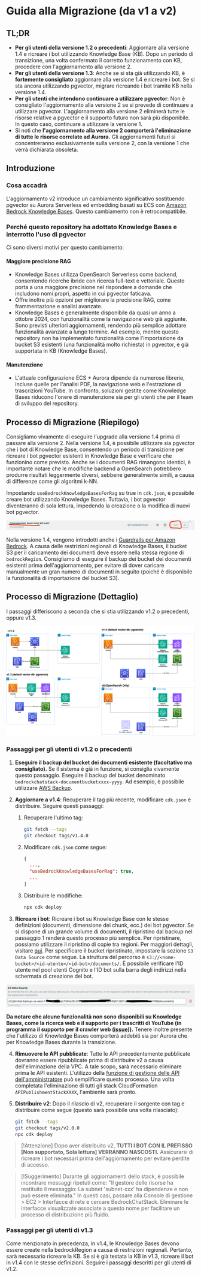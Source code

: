 # Guida alla Migrazione (da v1 a v2)

## TL;DR

- **Per gli utenti della versione 1.2 o precedenti**: Aggiornare alla versione 1.4 e ricreare i bot utilizzando Knowledge Base (KB). Dopo un periodo di transizione, una volta confermato il corretto funzionamento con KB, procedere con l'aggiornamento alla versione 2.
- **Per gli utenti della versione 1.3**: Anche se si sta già utilizzando KB, è **fortemente consigliato** aggiornare alla versione 1.4 e ricreare i bot. Se si sta ancora utilizzando pgvector, migrare ricreando i bot tramite KB nella versione 1.4.
- **Per gli utenti che intendono continuare a utilizzare pgvector**: Non è consigliato l'aggiornamento alla versione 2 se si prevede di continuare a utilizzare pgvector. L'aggiornamento alla versione 2 eliminerà tutte le risorse relative a pgvector e il supporto futuro non sarà più disponibile. In questo caso, continuare a utilizzare la versione 1.
- Si noti che **l'aggiornamento alla versione 2 comporterà l'eliminazione di tutte le risorse correlate ad Aurora.** Gli aggiornamenti futuri si concentreranno esclusivamente sulla versione 2, con la versione 1 che verrà dichiarata obsoleta.

## Introduzione

### Cosa accadrà

L'aggiornamento v2 introduce un cambiamento significativo sostituendo pgvector su Aurora Serverless ed embedding basati su ECS con [Amazon Bedrock Knowledge Bases](https://docs.aws.amazon.com/bedrock/latest/userguide/knowledge-base.html). Questo cambiamento non è retrocompatibile.

### Perché questo repository ha adottato Knowledge Bases e interrotto l'uso di pgvector

Ci sono diversi motivi per questo cambiamento:

#### Maggiore precisione RAG

- Knowledge Bases utilizza OpenSearch Serverless come backend, consentendo ricerche ibride con ricerca full-text e vettoriale. Questo porta a una maggiore precisione nel rispondere a domande che includono nomi propri, aspetto in cui pgvector faticava.
- Offre inoltre più opzioni per migliorare la precisione RAG, come frammentazione e analisi avanzate.
- Knowledge Bases è generalmente disponibile da quasi un anno a ottobre 2024, con funzionalità come la navigazione web già aggiunte. Sono previsti ulteriori aggiornamenti, rendendo più semplice adottare funzionalità avanzate a lungo termine. Ad esempio, mentre questo repository non ha implementato funzionalità come l'importazione da bucket S3 esistenti (una funzionalità molto richiesta) in pgvector, è già supportata in KB (Knowledge Bases).

#### Manutenzione

- L'attuale configurazione ECS + Aurora dipende da numerose librerie, incluse quelle per l'analisi PDF, la navigazione web e l'estrazione di trascrizioni YouTube. In confronto, soluzioni gestite come Knowledge Bases riducono l'onere di manutenzione sia per gli utenti che per il team di sviluppo del repository.

## Processo di Migrazione (Riepilogo)

Consigliamo vivamente di eseguire l'upgrade alla versione 1.4 prima di passare alla versione 2. Nella versione 1.4, è possibile utilizzare sia pgvector che i bot di Knowledge Base, consentendo un periodo di transizione per ricreare i bot pgvector esistenti in Knowledge Base e verificare che funzionino come previsto. Anche se i documenti RAG rimangono identici, è importante notare che le modifiche backend a OpenSearch potrebbero produrre risultati leggermente diversi, sebbene generalmente simili, a causa di differenze come gli algoritmi k-NN.

Impostando `useBedrockKnowledgeBasesForRag` su true in `cdk.json`, è possibile creare bot utilizzando Knowledge Bases. Tuttavia, i bot pgvector diventeranno di sola lettura, impedendo la creazione o la modifica di nuovi bot pgvector.

![](../imgs/v1_to_v2_readonly_bot.png)

Nella versione 1.4, vengono introdotti anche i [Guardrails per Amazon Bedrock](https://aws.amazon.com/jp/bedrock/guardrails/). A causa delle restrizioni regionali di Knowledge Bases, il bucket S3 per il caricamento dei documenti deve essere nella stessa regione di `bedrockRegion`. Consigliamo di eseguire il backup dei bucket dei documenti esistenti prima dell'aggiornamento, per evitare di dover caricare manualmente un gran numero di documenti in seguito (poiché è disponibile la funzionalità di importazione del bucket S3).

## Processo di Migrazione (Dettaglio)

I passaggi differiscono a seconda che si stia utilizzando v1.2 o precedenti, oppure v1.3.

![](../imgs/v1_to_v2_arch.png)

### Passaggi per gli utenti di v1.2 o precedenti

1. **Eseguire il backup del bucket dei documenti esistente (facoltativo ma consigliato).** Se il sistema è già in funzione, si consiglia vivamente questo passaggio. Eseguire il backup del bucket denominato `bedrockchatstack-documentbucketxxxx-yyyy`. Ad esempio, è possibile utilizzare [AWS Backup](https://docs.aws.amazon.com/aws-backup/latest/devguide/s3-backups.html).

2. **Aggiornare a v1.4**: Recuperare il tag più recente, modificare `cdk.json` e distribuire. Seguire questi passaggi:

   1. Recuperare l'ultimo tag:
      ```bash
      git fetch --tags
      git checkout tags/v1.4.0
      ```
   2. Modificare `cdk.json` come segue:
      ```json
      {
        ...,
        "useBedrockKnowledgeBasesForRag": true,
        ...
      }
      ```
   3. Distribuire le modifiche:
      ```bash
      npx cdk deploy
      ```

3. **Ricreare i bot**: Ricreare i bot su Knowledge Base con le stesse definizioni (documenti, dimensione dei chunk, ecc.) dei bot pgvector. Se si dispone di un grande volume di documenti, il ripristino dal backup nel passaggio 1 renderà questo processo più semplice. Per ripristinare, possiamo utilizzare il ripristino di copie tra regioni. Per maggiori dettagli, visitare [qui](https://docs.aws.amazon.com/aws-backup/latest/devguide/restoring-s3.html). Per specificare il bucket ripristinato, impostare la sezione `S3 Data Source` come segue. La struttura del percorso è `s3://<nome-bucket>/<id-utente>/<id-bot>/documents/`. È possibile verificare l'ID utente nel pool utenti Cognito e l'ID bot sulla barra degli indirizzi nella schermata di creazione del bot.

![](../imgs/v1_to_v2_KB_s3_source.png)

**Da notare che alcune funzionalità non sono disponibili su Knowledge Bases, come la ricerca web e il supporto per i trascritti di YouTube (in programma il supporto per il crawler web ([issue](https://github.com/aws-samples/bedrock-claude-chat/issues/557))).** Tenere inoltre presente che l'utilizzo di Knowledge Bases comporterà addebiti sia per Aurora che per Knowledge Bases durante la transizione.

4. **Rimuovere le API pubblicate**: Tutte le API precedentemente pubblicate dovranno essere ripubblicate prima di distribuire v2 a causa dell'eliminazione della VPC. A tale scopo, sarà necessario eliminare prima le API esistenti. L'utilizzo della [funzione di gestione delle API dell'amministratore](../ADMINISTRATOR_it-IT.md) può semplificare questo processo. Una volta completata l'eliminazione di tutti gli stack CloudFormation `APIPublishmentStackXXXX`, l'ambiente sarà pronto.

5. **Distribuire v2**: Dopo il rilascio di v2, recuperare il sorgente con tag e distribuire come segue (questo sarà possibile una volta rilasciato):
   ```bash
   git fetch --tags
   git checkout tags/v2.0.0
   npx cdk deploy
   ```

> [!Attenzione]
> Dopo aver distribuito v2, **TUTTI I BOT CON IL PREFISSO [Non supportato, Sola lettura] VERRANNO NASCOSTI.** Assicurarsi di ricreare i bot necessari prima dell'aggiornamento per evitare perdite di accesso.

> [!Suggerimento]
> Durante gli aggiornamenti dello stack, è possibile incontrare messaggi ripetuti come: "Il gestore delle risorse ha restituito il messaggio: La subnet 'subnet-xxx' ha dipendenze e non può essere eliminata." In questi casi, passare alla Console di gestione > EC2 > Interfacce di rete e cercare BedrockChatStack. Eliminare le interfacce visualizzate associate a questo nome per facilitare un processo di distribuzione più fluido.

### Passaggi per gli utenti di v1.3

Come menzionato in precedenza, in v1.4, le Knowledge Bases devono essere create nella bedrockRegion a causa di restrizioni regionali. Pertanto, sarà necessario ricreare la KB. Se si è già testata la KB in v1.3, ricreare il bot in v1.4 con le stesse definizioni. Seguire i passaggi descritti per gli utenti di v1.2.